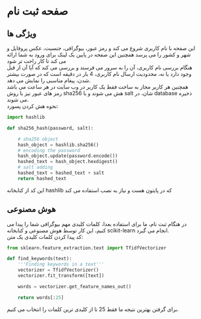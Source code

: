 # صفحه ثبت نام

## ویژگی ها

این صفحه با نام کاربری شروع می کند و رمز عبور، بیوگرافی، جنسیت، عکس پروفایل و شهر و کشور را می پرسد همچنین این صفحه در پایین یک لینک برای ورود به شما ارائه می کند تا کار راحت تر شود<br />
هنگام بررسی نام کاربری، آن را به سرور می فرستد و بررسی می کند که آیا آن از قبل وجود دارد یا نه، محدودیت ارسال نام کاربری، 4 بار در دقیقه است که در صورت بیشتر شدن، پیغام مناسبی را نمایش می دهد.<br />
همچنین هر کاربر مجاز به ساخت فقط یک کاربر در وب سایت در هر ساعت می باشد<br />
رمز های عبور نیز با روش sha256 هش می شوند و با salt شان، در database ذخیره می شوند.<br />
نحوه هش کردن پسورد:

```python
import hashlib

def sha256_hash(password, salt):

    # sha256 object
    hash_object = hashlib.sha256()
    # encoding the password
    hash_object.update(password.encode())
    hashed_text = hash_object.hexdigest()
    # salt adding
    hashed_text = hashed_text + salt
    return hashed_text
```

این کد از کتابخانه hashlib که در پایتون هست و نیاز به نصب استفاده می کند

## هوش مصنوعی
در هنگام ثبت نام، ما برای استفاده بعدا، کلمات کلیدی مهم بیوگرافی شما را پیدا می کنیم، این کار توسط هوش مصنوعی و کتابخانه scikit-learn انجام می گیرد.<br />
کد پیدا کردن کلمات کلیدی یک متن:
``` python
from sklearn.feature_extraction.text import TfidfVectorizer

def find_keywords(text):
    '''Finding keywords in a text'''
    vectorizer = TfidfVectorizer()
    vectorizer.fit_transform([text])

    words = vectorizer.get_feature_names_out()

    return words[:25]
```

برای گرفتن بهترین نتیجه ما فقط 25 تا از کلیدی ترین کلمات را انتخاب می کنیم.